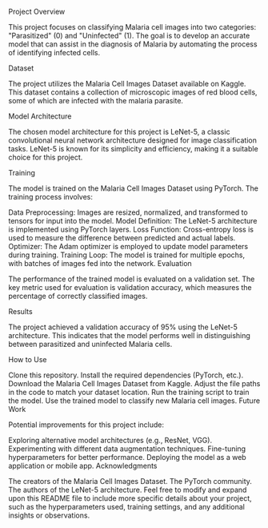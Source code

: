 Project Overview

This project focuses on classifying Malaria cell images into two categories: "Parasitized" (0) and "Uninfected" (1). The goal is to develop an accurate model that can assist in the diagnosis of Malaria by automating the process of identifying infected cells.

Dataset

The project utilizes the Malaria Cell Images Dataset available on Kaggle. This dataset contains a collection of microscopic images of red blood cells, some of which are infected with the malaria parasite.

Model Architecture

The chosen model architecture for this project is LeNet-5, a classic convolutional neural network architecture designed for image classification tasks. LeNet-5 is known for its simplicity and efficiency, making it a suitable choice for this project.

Training

The model is trained on the Malaria Cell Images Dataset using PyTorch. The training process involves:

Data Preprocessing: Images are resized, normalized, and transformed to tensors for input into the model.
Model Definition: The LeNet-5 architecture is implemented using PyTorch layers.
Loss Function: Cross-entropy loss is used to measure the difference between predicted and actual labels.
Optimizer: The Adam optimizer is employed to update model parameters during training.
Training Loop: The model is trained for multiple epochs, with batches of images fed into the network.
Evaluation

The performance of the trained model is evaluated on a validation set. The key metric used for evaluation is validation accuracy, which measures the percentage of correctly classified images.

Results

The project achieved a validation accuracy of 95% using the LeNet-5 architecture. This indicates that the model performs well in distinguishing between parasitized and uninfected Malaria cells.

How to Use

Clone this repository.
Install the required dependencies (PyTorch, etc.).
Download the Malaria Cell Images Dataset from Kaggle.
Adjust the file paths in the code to match your dataset location.
Run the training script to train the model.
Use the trained model to classify new Malaria cell images.
Future Work

Potential improvements for this project include:

Exploring alternative model architectures (e.g., ResNet, VGG).
Experimenting with different data augmentation techniques.
Fine-tuning hyperparameters for better performance.
Deploying the model as a web application or mobile app.
Acknowledgments

The creators of the Malaria Cell Images Dataset.
The PyTorch community.
The authors of the LeNet-5 architecture.
Feel free to modify and expand upon this README file to include more specific details about your project, such as the hyperparameters used, training settings, and any additional insights or observations.
